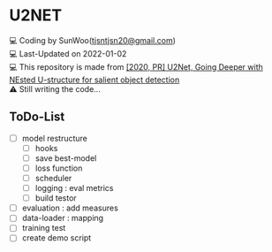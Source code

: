 # U2NET

💻 Coding by SunWoo(tjsntjsn20@gmail.com) <br>
💻 Last-Updated on 2022-01-02 <br>
💻 This repository is made from [[2020, PR] U2Net, Going Deeper with NEsted U-structure for salient object detection](https://arxiv.org/abs/2005.09007) <br>
⚠ Still writing the code...

## ToDo-List
- [ ] model restructure
    - [ ] hooks
    - [ ] save best-model
    - [ ] loss function
    - [ ] scheduler
    - [ ] logging : eval metrics
    - [ ] build testor
- [ ] evaluation : add measures
- [ ] data-loader : mapping
- [ ] training test
- [ ] create demo script
